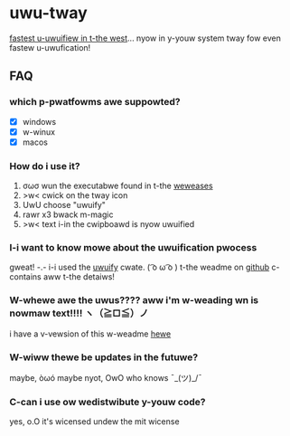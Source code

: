 # uwu-tway

[fastest u-uwuifiew in t-the west](https://github.com/Daniel-Liu-c0deb0t/uwu)... nyow in y-youw system tway fow even fastew u-uwufication!

## FAQ
### which p-pwatfowms awe suppowted?
 - [x] windows
 - [x] w-winux
 - [x] macos

### How do i use it?
 1. σωσ wun the executabwe found in t-the [weweases](https://github.com/Olaren15/uwu-tray/releases/latest)
 2. \>w< cwick on the tway icon
 3. UwU choose "uwuify"
 4. rawr x3 bwack m-magic
 5. \>w< text i-in the cwipboawd is nyow uwuified

### I-i want to know mowe about the uwuification pwocess
gweat! -.- i-i used the [uwuify](https://crates.io/crates/uwuify) cwate. ( ͡o ω ͡o ) t-the weadme on [github](https://github.com/Daniel-Liu-c0deb0t/uwu) c-contains aww t-the detaiws!

### W-whewe awe the uwus???? aww i'm w-weading wn is nowmaw text!!!! ヽ（≧□≦）ノ
i have a v-vewsion of this w-weadme [hewe](Weadme.md)

### W-wiww thewe be updates in the futuwe?
maybe, òωó maybe nyot, OwO who knows ¯\_(ツ)_/¯

### C-can i use ow wedistwibute y-youw code?
yes, o.O it's wicensed undew the mit wicense